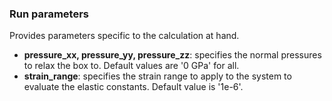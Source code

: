 ### Run parameters

Provides parameters specific to the calculation at hand.

- __pressure_xx, pressure_yy, pressure_zz__: specifies the normal pressures to relax the box to. Default values are '0 GPa' for all.
- __strain_range__: specifies the strain range to apply to the system to evaluate the elastic constants.  Default value is '1e-6'.
